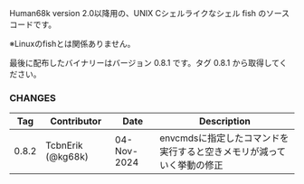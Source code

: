 Human68k version 2.0以降用の、UNIX Cシェルライクなシェル fish のソースコードです。

※Linuxのfishとは関係ありません。

最後に配布したバイナリーはバージョン 0.8.1 です。タグ 0.8.1 から取得してください。

### CHANGES
|Tag|Contributor|Date|Description|
|--|--|--|--|
|0.8.2|TcbnErik (@kg68k)|04-Nov-2024|envcmdsに指定したコマンドを実行すると空きメモリが減っていく挙動の修正|
